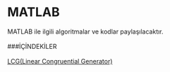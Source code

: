 # MATLAB
MATLAB ile ilgili algoritmalar ve kodlar paylaşılacaktır.<br><br>
###İÇİNDEKİLER <br>
<br>
[LCG(Linear Congruential Generator)](https://github.com/saricayemre/MATLAB/blob/master/lcg.m)
